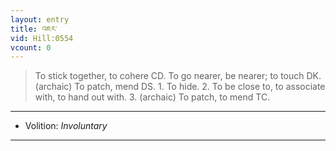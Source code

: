 ```yaml
---
layout: entry
title: འཇར་
vid: Hill:0554
vcount: 0
---
```

> To stick together, to cohere CD\. To go nearer, be nearer; to touch DK\. (archaic) To patch, mend DS\. 1\. To hide\. 2\. To be close to, to associate with, to hand out with\. 3\. (archaic) To patch, to mend TC\.

---
* Volition: _Involuntary_

---


